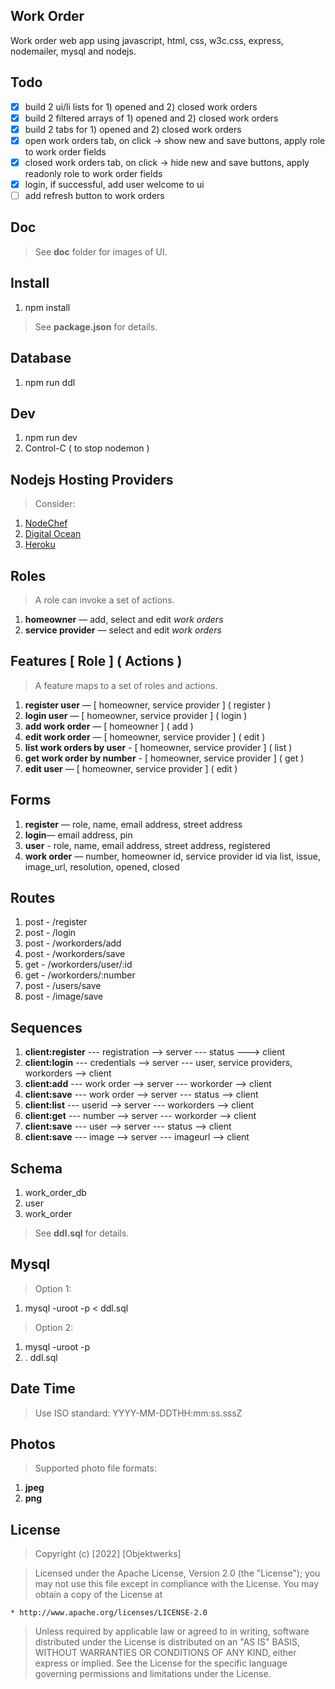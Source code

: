Work Order
----------
Work order web app using javascript, html, css, w3c.css, express, nodemailer, mysql and nodejs.

Todo
----
- [x] build 2 ui/li lists for 1) opened and 2) closed work orders
- [x] build 2 filtered arrays of 1) opened and 2) closed work orders
- [x] build 2 tabs for 1) opened and 2) closed work orders
- [x] open work orders tab, on click -> show new and save buttons, apply role to work order fields
- [x] closed work orders tab, on click -> hide new and save buttons, apply readonly role to work order fields
- [x] login, if successful, add user welcome to ui
- [ ] add refresh button to work orders

Doc
---
>See **doc** folder for images of UI.

Install
-------
1. npm install
>See **package.json** for details.

Database
--------
1. npm run ddl

Dev
---
1. npm run dev
2. Control-C ( to stop nodemon )

Nodejs Hosting Providers
------------------------
>Consider:
1. [NodeChef](https://www.nodechef.com/nodejs-hosting)
2. [Digital Ocean](https://www.digitalocean.com/)
3. [Heroku](https://www.heroku.com/nodejs)

Roles
-----
>A role can invoke a set of actions.
1. **homeowner** — add, select and edit *work orders*
2. **service provider** — select and edit *work orders*

Features [ Role ] ( Actions )
-----------------------------
>A feature maps to a set of roles and actions.
1. **register user** — [ homeowner, service provider ] ( register )
2. **login user** — [ homeowner, service provider ] ( login )
3. **add work order** — [ homeowner ] ( add )
4. **edit work order** — [ homeowner, service provider ] ( edit )
5. **list work orders by user** - [ homeowner, service provider ] ( list )
6. **get work order by number** - [ homeowner, service provider ] ( get )
7. **edit user** — [ homeowner, service provider ] ( edit )

Forms
-----
1. **register** — role, name, email address, street address
2. **login**— email address, pin
3. **user** - role, name, email address, street address, registered
4. **work order** — number, homeowner id, service provider id via list, issue, image_url, resolution, opened, closed

Routes
------
1. post - /register
2. post - /login
3. post - /workorders/add
4. post - /workorders/save
5. get  - /workorders/user/:id
6. get  - /workorders/:number
7. post - /users/save
8. post - /image/save

Sequences
---------
1. **client:register** --- registration --> server --- status ---> client
2. **client:login** --- credentials --> server --- user, service providers, workorders --> client
3. **client:add** --- work order --> server --- workorder --> client
4. **client:save** --- work order --> server --- status --> client
5. **client:list** --- userid --> server --- workorders --> client
6. **client:get** --- number --> server --- workorder --> client
7. **client:save** --- user --> server --- status --> client
8. **client:save** --- image --> server --- imageurl --> client

Schema
------
1. work_order_db
2. user
3. work_order
>See **ddl.sql** for details.

Mysql
-----
>Option 1:
1. mysql -uroot -p < ddl.sql
>Option 2:
1. mysql -uroot -p
2. \. ddl.sql

Date Time
---------
>Use ISO standard: YYYY-MM-DDTHH:mm:ss.sssZ

Photos
------
>Supported photo file formats:
1. **jpeg**
2. **png**

License
-------
> Copyright (c) [2022] [Objektwerks]

>Licensed under the Apache License, Version 2.0 (the "License");
you may not use this file except in compliance with the License.
You may obtain a copy of the License at

    * http://www.apache.org/licenses/LICENSE-2.0

>Unless required by applicable law or agreed to in writing, software
distributed under the License is distributed on an "AS IS" BASIS,
WITHOUT WARRANTIES OR CONDITIONS OF ANY KIND, either express or implied.
See the License for the specific language governing permissions and
limitations under the License.